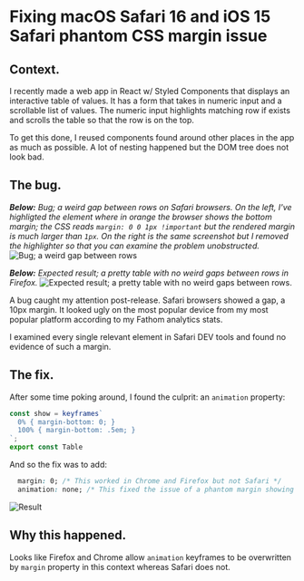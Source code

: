 # Fixing macOS Safari 16 and iOS 15 Safari phantom CSS margin issue

## Context.

I recently made a web app in React w/ Styled Components that displays an interactive table of values. It has a form that takes in numeric input and a scrollable list of values. The numeric input highlights matching row if exists and scrolls the table so that the row is on the top.

To get this done, I reused components found around other places in the app as much as possible. A lot of nesting happened but the DOM tree does not look bad.

## The bug.

_**Below:** Bug; a weird gap between rows on Safari browsers. On the left, I've highligted the element where in orange the browser shows the bottom margin; the CSS reads `margin: 0 0 1px !important` but the rendered margin is much larger than `1px`. On the right is the same screenshot but I removed the highlighter so that you can examine the problem unobstructed._
![Bug; a weird gap between rows](https://user-images.githubusercontent.com/8587882/196233180-d2487c2b-07f5-4930-84d9-59a60af1d406.png)

_**Below:** Expected result; a pretty table with no weird gaps between rows in Firefox._
![Expected result; a pretty table with no weird gaps between rows.](https://user-images.githubusercontent.com/8587882/196231006-8d3b1d03-1bbb-4e6c-8610-78baba19d1d6.png)


A bug caught my attention post-release. Safari browsers showed a gap, a 10px margin. It looked ugly on the most popular device from my most popular platform according to my Fathom analytics stats.

I examined every single relevant element in Safari DEV tools and found no evidence of such a margin.

## The fix.

After some time poking around, I found the culprit: an `animation` property:

```javascript
const show = keyframes`
  0% { margin-bottom: 0; }
  100% { margin-bottom: .5em; }
`;
export const Table
```

And so the fix was to add:
```css
  margin: 0; /* This worked in Chrome and Firefox but not Safari */
  animation: none; /* This fixed the issue of a phantom margin showing up in Safari */
```
![Result](https://user-images.githubusercontent.com/8587882/196234904-4ce00ddf-8898-496d-bb3d-f403634d874f.png)



## Why this happened.
Looks like Firefox and Chrome allow `animation` keyframes to be overwritten by `margin` property in this context whereas Safari does not.
